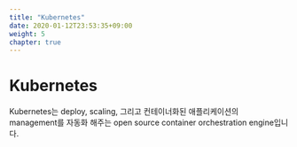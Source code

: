 ```yaml
---
title: "Kubernetes"
date: 2020-01-12T23:53:35+09:00
weight: 5
chapter: true
---
```


# Kubernetes

Kubernetes는 deploy, scaling, 그리고 컨테이너화된 애플리케이션의  
management를 자동화 해주는 open source container orchestration engine입니다.